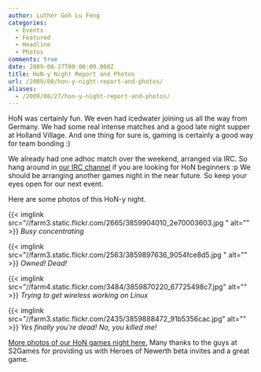 ```yaml
---
author: Luther Goh Lu Feng
categories:
  - Events
  - Featured
  - Headline
  - Photos
comments: true
date: 2009-08-27T00:00:00.000Z
title: HoN-y Night Report and Photos
url: /2009/08/hon-y-night-report-and-photos/
aliases:
  - /2009/08/27/hon-y-night-report-and-photos/
---
```


HoN was certainly fun. We even had icedwater joining us all the way from Germany. We had some real intense matches and a good late night supper at Holland Village. And one thing for sure is, gaming is certainly a good way for team bonding :)

We already had one adhoc match over the weekend, arranged via IRC. So hang around in <a href="//linuxnus.org/irc/">our IRC channel</a> if you are looking for HoN beginners :p We should be arranging another games night in the near future. So keep your eyes open for our next event.

Here are some photos of this HoN-y night.

{{< imglink src="//farm3.static.flickr.com/2665/3859904010_2e70003603.jpg " alt="" >}}
<em>Busy concentrating</em>

{{< imglink src="//farm3.static.flickr.com/2563/3859897636_9054fce8d5.jpg " alt="" >}}
<em>Owned! Dead!</em>

{{< imglink src="//farm4.static.flickr.com/3484/3859870220_67725498c7.jpg" alt="" >}}
<em>Trying to get wireless working on Linux</em>

{{< imglink src="//farm3.static.flickr.com/2435/3859888472_91b5356cac.jpg" alt="" >}}
<em>Yes finally you're dead! No, you killed me!</em>

<em><span style="font-style: normal;"><a href="//www.flickr.com/photos/ruiwen/sets/72157622026623197/">More photos of our HoN games night here.</a> Many thanks to the guys at S2Games for providing us with Heroes of Newerth beta invites and a great game.</span></em>
